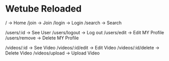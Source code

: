 # Wetube Reloaded

/ -> Home
/join -> Join
/login -> Login
/search -> Search

/users/:id -> See User
/users/logout -> Log out
/users/edit -> Edit MY Profile
/users/remove -> Delete MY Profile

/videos/:id -> See Video
/videos/:id/edit -> Edit Video
/videos/:id/delete -> Delete Video
/videos/upload -> Upload Video